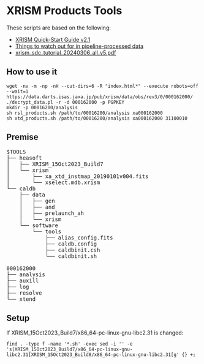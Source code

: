 # XRISM Products Tools
These scripts are based on the following:
* [XRISM Quick-Start Guide v2.1](https://xrism-c2c.atlassian.net/wiki/spaces/XRISMPV/pages/137199656/Data+reduction+and+analysis+tips)
* [Things to watch out for in pipeline-processed data](https://xrism-c2c.atlassian.net/wiki/spaces/XRISMPV/pages/140869909)
* [xrism_sdc_tutorial_20240306_all_v5.pdf](https://xrism-c2c.atlassian.net/wiki/spaces/XRISMPV/pages/140869909)

## How to use it
```
wget -nv -m -np -nH --cut-dirs=6 -R "index.html*" --execute robots=off --wait=1 https://data.darts.isas.jaxa.jp/pub/xrism/data/obs/rev3/0/000162000/
./decrypt_data.pl -r -d 000162000 -p PGPKEY
mkdir -p 00016200/analysis
sh rsl_products.sh /path/to/00016200/analysis xa000162000
sh xtd_products.sh /path/to/00016200/analysis xa000162000 31100010
```

## Premise
<pre>
$TOOLS
├── heasoft
│   ├── XRISM_15Oct2023_Build7
│   └── xrism
│       ├── xa_xtd_instmap_20190101v004.fits
│       └── xselect.mdb.xrism
└── caldb
    ├── data
    │   ├── gen
    │   ├── and
    │   ├── prelaunch_ah
    │   └── xrism
    └── software
        └── tools
            ├── alias_config.fits
            ├── caldb.config
            ├── caldbinit.csh
            └── caldbinit.sh

000162000
├── analysis
├── auxill
├── log
├── resolve
└── xtend
</pre>

## Setup
If XRISM_15Oct2023_Build7/x86_64-pc-linux-gnu-libc2.31 is changed:
```
find . -type f -name '*.sh' -exec sed -i '' -e 's[XRISM_15Oct2023_Build7/x86_64-pc-linux-gnu-libc2.31[XRISM_15Oct2023_Build8/x86_64-pc-linux-gnu-libc2.31[g' {} +;
```